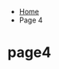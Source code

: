 <ul class="breadcrumb">
  <li><a href="https://anastasiamarkina1.github.io/SML209/">Home</a></li>
  <li>Page 4</li>
</ul>

<h1>page4</h1>

